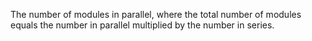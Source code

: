The number of modules in parallel, where the total number of modules equals the number in parallel multiplied by the number in series.